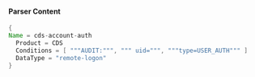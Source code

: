 #### Parser Content
```Java
{
Name = cds-account-auth
  Product = CDS
  Conditions = [ """AUDIT:""", """ uid=""", """type=USER_AUTH""" ]
  DataType = "remote-logon"
}
```